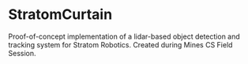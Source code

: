 # StratomCurtain
Proof-of-concept implementation of a lidar-based object detection and tracking system for Stratom Robotics. Created during Mines CS Field Session.
